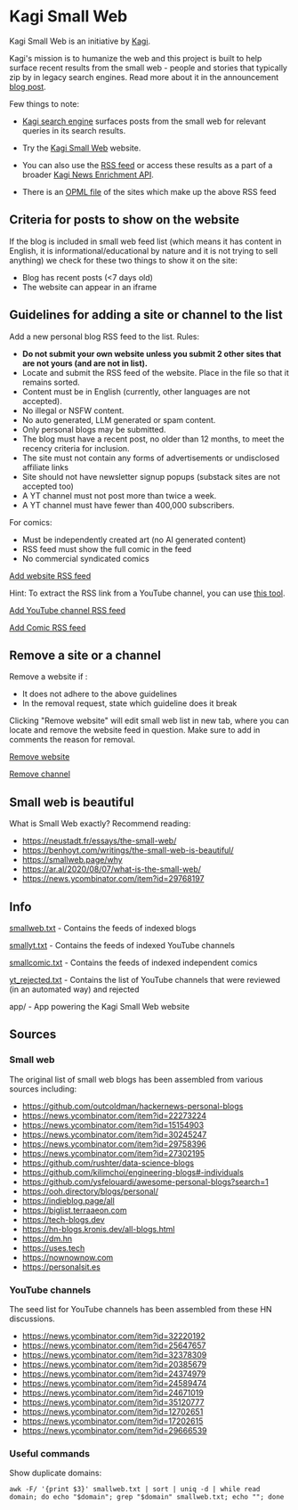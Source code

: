 # Kagi Small Web

Kagi Small Web is an initiative by [Kagi](https://kagi.com).

Kagi's mission is to humanize the web and this project is built to help surface recent results from the small web - people and stories that typically zip by in legacy search engines. Read more about it in the announcement [blog post](https://blog.kagi.com/small-web).

Few things to note:

- [Kagi search engine](https://kagi.com) surfaces posts from the small web for relevant queries in its search results. 

- Try the [Kagi Small Web](https://kagi.com/smallweb) website.

- You can also use the [RSS feed](https://kagi.com/api/v1/smallweb/feed) or access these results as a part of a broader [Kagi News Enrichment API](https://help.kagi.com/kagi/api/enrich.html). 

- There is an [OPML file](https://kagi.com/smallweb/opml) of the sites which make up the above RSS feed

## Criteria for posts to show on the website

If the blog is included in small web feed list (which means it has content in English, it is informational/educational by nature and it is not trying to sell anything) we check for these two things to show it on the site:

- Blog has recent posts (<7 days old)
- The website can appear in an iframe
  
## Guidelines for adding a site or channel to the list

Add a new personal blog RSS feed to the list. Rules:

- **Do not submit your own website unless you submit 2 other sites that are not yours (and are not in list).**
- Locate and submit the RSS feed of the website. Place in the file so that it remains sorted.
- Content must be in English (currently, other languages are not accepted).
- No illegal or NSFW content.
- No auto generated, LLM generated or spam content.
- Only personal blogs may be submitted. 
- The blog must have a recent post, no older than 12 months, to meet the recency criteria for inclusion.
- The site must not contain any forms of advertisements or undisclosed affiliate links
- Site should not have newsletter signup popups (substack sites are not accepted too)
- A YT channel must not post more than twice a week.
- A YT channel must have fewer than 400,000 subscribers.

For comics:
- Must be independently created art (no AI generated content)
- RSS feed must show the full comic in the feed
- No commercial syndicated comics

[Add website RSS
feed](https://github.com/kagisearch/smallweb/edit/main/smallweb.txt)

Hint: To extract the RSS link from a YouTube channel, you can use [this tool](https://youtube-rss-nu.vercel.app/).

[Add YouTube channel RSS
feed](https://github.com/kagisearch/smallweb/edit/main/smallyt.txt)

[Add Comic RSS
feed](https://github.com/kagisearch/smallweb/edit/main/smallcomic.txt)

## Remove a site or a channel

Remove a website if :

- It does not adhere to the above guidelines
- In the removal request, state which guideline does it break

Clicking "Remove website" will edit small web list in new tab, where you can locate and remove the website feed in question. Make sure to add in comments the reason for removal.

[Remove website](https://github.com/kagisearch/smallweb/edit/main/smallweb.txt)

[Remove channel](https://github.com/kagisearch/smallweb/edit/main/smallt.txt)


## Small web is beautiful

What is Small Web exactly? Recommend reading:

- https://neustadt.fr/essays/the-small-web/
- https://benhoyt.com/writings/the-small-web-is-beautiful/
- https://smallweb.page/why
- https://ar.al/2020/08/07/what-is-the-small-web/
- https://news.ycombinator.com/item?id=29768197



## Info

[smallweb.txt](https://github.com/kagisearch/smallweb/blob/main/smallweb.txt) - Contains the feeds of indexed blogs

[smallyt.txt](https://github.com/kagisearch/smallweb/blob/main/smallyt.txt) - Contains the feeds of indexed YouTube channels

[smallcomic.txt](https://github.com/kagisearch/smallweb/blob/main/smallcomic.txt) - Contains the feeds of indexed independent comics

[yt_rejected.txt](https://github.com/kagisearch/smallweb/blob/main/yt_rejected.txt) - Contains the list of YouTube channels that were reviewed (in an automated way) and rejected 

app/ - App powering the Kagi Small Web website



## Sources
### Small web 

The original list of small web blogs has been assembled from various
sources including:

- https://github.com/outcoldman/hackernews-personal-blogs
- https://news.ycombinator.com/item?id=22273224
- https://news.ycombinator.com/item?id=15154903
- https://news.ycombinator.com/item?id=30245247
- https://news.ycombinator.com/item?id=29758396
- https://news.ycombinator.com/item?id=27302195
- https://github.com/rushter/data-science-blogs
- https://github.com/kilimchoi/engineering-blogs#-individuals
- https://github.com/ysfelouardi/awesome-personal-blogs?search=1
- https://ooh.directory/blogs/personal/
- https://indieblog.page/all
- https://biglist.terraaeon.com
- https://tech-blogs.dev
- https://hn-blogs.kronis.dev/all-blogs.html
- https://dm.hn
- https://uses.tech
- https://nownownow.com
- https://personalsit.es




### YouTube channels

The seed list for YouTube channels has been assembled from these HN discussions.

- https://news.ycombinator.com/item?id=32220192
- https://news.ycombinator.com/item?id=25647657
- https://news.ycombinator.com/item?id=32378309
- https://news.ycombinator.com/item?id=20385679
- https://news.ycombinator.com/item?id=24374979
- https://news.ycombinator.com/item?id=24589474
- https://news.ycombinator.com/item?id=24671019
- https://news.ycombinator.com/item?id=35120777
- https://news.ycombinator.com/item?id=12702651
- https://news.ycombinator.com/item?id=17202615
- https://news.ycombinator.com/item?id=29666539



### Useful commands

Show duplicate domains:
```
awk -F/ '{print $3}' smallweb.txt | sort | uniq -d | while read domain; do echo "$domain"; grep "$domain" smallweb.txt; echo ""; done
```
